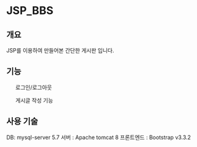 # JSP_BBS

## 개요
JSP를 이용하여 만들어본 간단한 게시판 입니다.

## 기능
<ul>로그인/로그아웃</ul>
<ul>게시글 작성 기능</ul>

## 사용 기술
DB: mysql-server 5.7
서버 : Apache tomcat 8
프론트엔드 : Bootstrap v3.3.2
